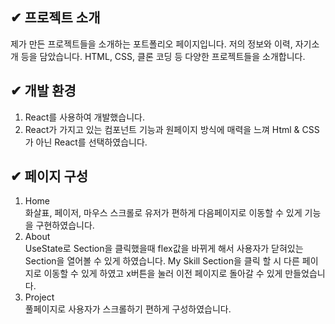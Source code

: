 ## ✔ 프로젝트 소개
제가 만든 프로젝트들을 소개하는 포트폴리오 페이지입니다.
저의 정보와 이력, 자기소개 등을 담았습니다.
HTML, CSS, 클론 코딩 등 다양한 프로젝트들을 소개합니다.

## ✔ 개발 환경
1. React를 사용하여 개발했습니다.
2. React가 가지고 있는 컴포넌트 기능과 원페이지 방식에 매력을 느껴 Html & CSS가 아닌 React를 선택하였습니다.

## ✔ 페이지 구성
1. Home
   <br/>화살표, 페이저, 마우스 스크롤로 유저가 편하게 다음페이지로 이동할 수 있게 기능을 구현하였습니다. 
3. About
   <br/>UseState로 Section을 클릭했을때 flex값을 바뀌게 해서 사용자가 닫혀있는 Section을 열어볼 수 있게 하였습니다. My Skill Section을 클릭 할 시 다른 페이지로 이동할 수 있게 하였고 x버튼을 눌러 이전 페이지로 돌아갈 수 있게 만들었습니다.
5. Project
   <br/>풀페이지로 사용자가 스크롤하기 편하게 구성하였습니다.
